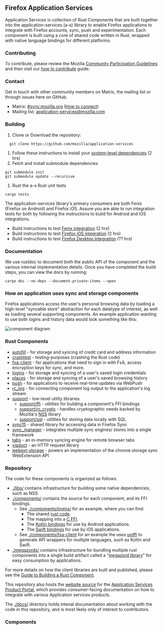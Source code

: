 ## Firefox Application Services

Application Services is collection of Rust Components that are built together into the application-services (a-s) library to enable Firefox applications to integrate with Firefox accounts, sync, push and experimentation. Each component is built using a core of shared code written in Rust, wrapped with native language bindings for different platforms.

### Contributing
To contribute, please review the Mozilla [Community Participation Guidelines](https://www.mozilla.org/en-US/about/governance/policies/participation/) and then visit our [how to contribute](docs/contributing.md) guide.

### Contact
Get in touch with other community members on Matrix, the mailing list or through issues here on GitHub.
- Matrix: [#sync:mozilla.org](https://chat.mozilla.org/#/room/#sync:mozilla.org) ([How to connect](https://wiki.mozilla.org/Matrix#Connect_to_Matrix))
- Mailing list: application-services@mozilla.com

### Building
1. Clone or Download the repository:
```shell
  git clone https://github.com/mozilla/application-services
  ```
1. Follow these instructions to install your [system-level dependencies](https://github.com/mozilla/application-services/blob/main/docs/build.md#building-application-services) (2 hrs)
1. Fetch and install submodule dependencies
```shell
git submodule init
git submodule update --recursive
```
1. Rust the a-s Rust unit tests
```shell
cargo tests
```

The application-services library's primary consumers are both Fenix (Firefox on Android) and Firefox iOS. Assure you are able to run integration tests for both by following the instructions to build for Android and iOS integrations.

* Build instructions to test [Fenix integration](https://github.com/mozilla/application-services/blob/main/docs/build.md#building-for-fenix) (2 hrs)
* Build instructions to test [Firefox iOS integration](https://github.com/mozilla/application-services/blob/main/docs/build.md#building-for-firefox-ios) (2 hrs)
* Build instructions to test [Firefox Desktop integration](https://github.com/mozilla/application-services/blob/main/docs/build.md#building-for-firefox-desktop) (?? hrs)

### Documentation
We use rustdoc to document both the public API of the component and the various internal implementation details. Once you have completed the build steps, you can view the docs by running:

```shell
cargo doc --no-deps --document-private-items --open
```

### How an application uses sync and storage components

Firefox applications access the user's personal browsing data by loading a high-level "syncable store" abstraction for each datatype of interest, as well as loading several supporting components. An example application wanting to use both logins and history data would look something like this:

![component diagram](docs/diagrams/sync_components.png)

### Rust Components

* [autofill](components/autofill) - for storage and syncing of credit card and
  address information
* [crashtest](components/crashtest) - testing-purposes (crashing the Rust code)
* [fxa-client](components/fxa-client) - for applications that need to sign in
  with FxA, access encryption keys for sync, and more.
* [logins](components/logins) - for storage and syncing of a user's saved login
  credentials
* [places](components/places) - for storage and syncing of a user's saved
  browsing history
* [push](components/push) - for applications to receive real-time updates via
  WebPush
* [rc_log](components/rc_log) - for connecting component log output to the
  application's log stream
* [support](components/support) - low-level utility libraries
  * [support/ffi](components/support/ffi) - utilities for building a component's
    FFI bindings
  * [support/rc_crypto](components/rc_crypto) - handles cryptographic needs backed by Mozilla's
    [NSS](https://developer.mozilla.org/en-US/docs/Mozilla/Projects/NSS) library
  * [support/sql](components/support/sql) - utilities for storing data locally
    with SQL
* [sync15](components/sync15) - shared library for accessing data in Firefox
  Sync
* [sync_manager](components/sync_manager) - integrates multiple sync engines/
  stores into a single framework
* [tabs](components/tabs) - an in-memory syncing engine for remote browser tabs
* [viaduct](components/viaduct) - an HTTP request library
* [webext-storage](components/webext-storage) - powers an implementation of the
chrome.storage.sync WebExtension API

### Repository
The code for these components is organized as follows:

* [./libs/](libs) contains infrastructure for building some native dependencies,
  such as NSS.
* [./components/](components) contains the source for each component, and its
  FFI bindings.
  * See [./components/logins/](components/logins) for an example, where you can
    find:
    * The shared [rust code](components/logins/src).
    * The mapping into a [C FFI](components/logins/ffi).
    * The [Kotlin bindings](components/logins/android) for use by Android
      applications.
    * The [Swift bindings](components/logins/ios) for use by iOS applications.
  * See [./components/fxa-client](components/fxa-client) for an example the uses
    [uniffi](https://github.com/mozilla/uniffi-rs/) to generate API wrappers for
    multiple languages, such as Kotlin and Swift.
* [./megazords/](megazords) contains infrastructure for bundling multiple rust
  components into a single build artifact called a "[megazord library](docs/design/megazords.md)"
  for easy consumption by applications.

For more details on how the client libraries are built and published, please see
the [Guide to Building a Rust Component](docs/howtos/building-a-rust-component.md).

This repository also hosts the [website source](website) for the [Application
Services Product Portal](https://mozilla.github.io/application-services/), which
provides consumer-facing documentation on how to integrate with various
Application services products.

The [./docs/](docs) directory holds intenal documentation about working with the
code in this repository, and is most likely only of interest to contributors.

### Components

